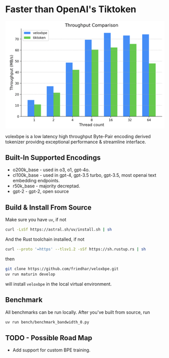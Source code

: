 # Faster than OpenAI's Tiktoken


![benchmark bar chart](assets/benchmark_0.png)

volexbpe is a low latency high throughput Byte-Pair encoding derived tokenizer providng exceptional performance & streamline interface.

## Built-In Supported Encodings
* o200k_base - used in o3, o1, gpt-4o.
* cl100k_base - used in gpt-4, gpt-3.5 turbo, gpt-3.5, most openai text embedding endpoints.
* r50k_base - majority decreptad.
* gpt-2 - gpt-2, open source


## Build & Install From Source
Make sure you have `uv`, if not
```sh
curl -LsSf https://astral.sh/uv/install.sh | sh
```
And the Rust toolchain installed, if not
```sh
curl --proto '=https' --tlsv1.2 -sSf https://sh.rustup.rs | sh
```
then

```sh
git clone https://github.com/friedhar/veloxbpe.git
uv run maturin develop
```

will install `veloxbpe` in the local virtual environment.

## Benchmark 
All benchmarks can be run locally.
After you've built from source, run
```sh
uv run bench/benchmark_bandwidth_0.py
``` 

## TODO - Possible Road Map
* Add support for custom BPE training.

